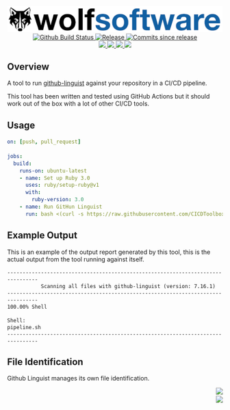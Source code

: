 <p align="center">
    <a href="https://github.com/WolfSoftware">
        <img src="https://raw.githubusercontent.com/WolfSoftware/branding/master/images/general/banners/64/black-and-white.png" alt="Wolf Software Logo" />
    </a>
    <br />
    <a href="https://github.com/CICDToolbox/github-linguist/actions/workflows/pipeline.yml">
        <img src="https://img.shields.io/github/workflow/status/CICDToolbox/github-linguist/pipeline/master?logo=github&logoColor=white&style=for-the-badge" alt="Github Build Status">
    </a>
    <a href="https://github.com/CICDToolbox/github-linguist/releases/latest">
        <img src="https://img.shields.io/github/v/release/CICDToolbox/github-linguist?color=blue&style=for-the-badge&logo=github&logoColor=white&label=Latest%20Release" alt="Release">
    </a>
    <a href="https://github.com/CICDToolbox/github-linguist/releases/latest">
        <img src="https://img.shields.io/github/commits-since/CICDToolbox/github-linguist/latest.svg?color=blue&style=for-the-badge&logo=github&logoColor=white" alt="Commits since release">
    </a>
    <br />
    <a href=".github/CODE_OF_CONDUCT.md">
        <img src="https://img.shields.io/badge/Code%20of%20Conduct-blue?style=for-the-badge&logo=read-the-docs&logoColor=white" />
    </a>
    <a href=".github/CONTRIBUTING.md">
        <img src="https://img.shields.io/badge/Contributing-blue?style=for-the-badge&logo=read-the-docs&logoColor=white" />
    </a>
    <a href=".github/SECURITY.md">
        <img src="https://img.shields.io/badge/Report%20Security%20Concern-blue?style=for-the-badge&logo=read-the-docs&logoColor=white" />
    </a>
    <a href="https://github.com/CICDToolbox/github-linguist/issues">
        <img src="https://img.shields.io/badge/Get%20Support-blue?style=for-the-badge&logo=read-the-docs&logoColor=white" />
    </a>
</p>

## Overview

A tool to run [github-linguist](https://github.com/github/linguist) against your repository in a CI/CD pipeline.

This tool has been written and tested using GitHub Actions but it should work out of the box with a lot of other CI/CD tools.

## Usage

```yml
on: [push, pull_request]

jobs:
  build:
    runs-on: ubuntu-latest
    - name: Set up Ruby 3.0
      uses: ruby/setup-ruby@v1
      with:
        ruby-version: 3.0
    - name: Run GitHun Linguist
      run: bash <(curl -s https://raw.githubusercontent.com/CICDToolbox/github-linguist/master/pipeline.sh)
```

## Example Output

This is an example of the output report generated by this tool, this is the actual output from the tool running against itself.

```
--------------------------------------------------------------------------------
           Scanning all files with github-linguist (version: 7.16.1)
--------------------------------------------------------------------------------
100.00% Shell

Shell:
pipeline.sh
--------------------------------------------------------------------------------
```

## File Identification

Github Linguist manages its own file identification.

<p align="right">
    <a href="https://github.com/TGWolf">
        <img src="https://img.shields.io/badge/Created%20by%20Wolf-black?style=for-the-badge" />
    </a>
    <br />
    <a href="https://ko-fi.com/wolfsoftware">
        <img src="https://img.shields.io/badge/Ko%20Fi-black?style=for-the-badge&logo=ko-fi&logoColor=white" />
    </a>
</p>
